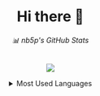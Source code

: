 <h1 align="center">Hi there 👋</h1>

<h6 align="center">
📊 nb5p's GitHub Stats
</h6>
<p align="center">
<img src="https://github-readme-stats.vercel.app/api?username=nb5p&show_icons=true&hide_border=true&hide_title=true&include_all_commits=true&layout=compact" />
</p>

<details  align="center">
    <summary>Most Used Languages</summary>
        <img src="https://github-readme-stats.vercel.app/api/top-langs/?username=nb5p&layout=compact&hide_border=true&hide_title=true" />
</details>
